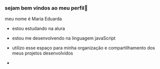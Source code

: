 ### sejam bem vindos ao meu perfil💙

meu nome é Maria Eduarda 

- estou estudando na alura
- estou me desenvolvendo na linguagem javaScript
- utilizo esse espaço para minha organização e compartilhamento dos meus projetos desenvolvidos

- 
